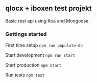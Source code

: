 ## qlocx + iboxen test projekt

Basic rest api using Koa and Mongoose.

### Gettings started

First time setup ```npm run populate-db```

Start development ```npm run start```

Start production ```npm start```

Run tests ```npm test```
